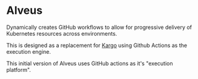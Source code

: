 # Alveus

Dynamically creates GitHub workflows to allow for progressive delivery of Kubernetes resources across environments.

This is designed as a replacement for [Kargo](https://docs.kargo.io/) using Github Actions as the execution engine.

This initial version of Alveus uses GitHub actions as it's "execution platform".
